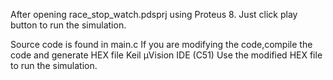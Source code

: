 After opening race_stop_watch.pdsprj using Proteus 8. Just click play button to run the simulation.

Source code is found in main.c
If you are modifying the code,compile the code and generate HEX file Keil µVision IDE (C51)
Use the modified HEX file to run the simulation.
